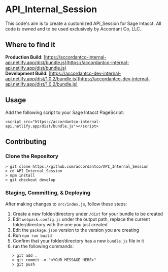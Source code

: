 # API_Internal_Session
This code's aim is to create a customized API_Session for Sage Intacct. All code is owned and to be used exclusively by Accordant Co, LLC. 

## Where to find it

**Production Build**: [https://accordantco-internal-api.netlify.app/dist/bundle.js](https://accordantco-internal-api.netlify.app/dist/bundle.js)
<br>
**Development Build**: [https://accordantco-dev-internal-api.netlify.app/dist/1.0.2/bundle.js](https://accordantco-dev-internal-api.netlify.app/dist/1.0.2/bundle.js)

## Usage
Add the following script to your Sage Intacct PageScript:
```
<script src="https://accordantco-internal-api.netlify.app/dist/bundle.js"></script>
```

## Contributing
### Clone the Repository
```
> git clone https://github.com/accordantco/API_Internal_Session
> cd API_Internal_Session
> npm install
> git checkout develop
```
### Staging, Committing, & Deploying
After making changes to `src/index.js`, follow these steps:

1. Create a new folder/directory under `/dist` for your bundle to be created
2. Edit `webpack.config.js` under the output path, replace the current folder/directory with the one you just created
3. Edit the `package.json` version to the version you are creating
4. Run `npm run build`
5. Confirm that your folder/directory has a new `bundle.js` file in it
6. run the following commands:
```
   > git add .
   > git commit -m "<YOUR MESSAGE HERE>"
   > git push
```
